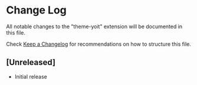 # Change Log
All notable changes to the "theme-yoit" extension will be documented in this file.

Check [Keep a Changelog](http://keepachangelog.com/) for recommendations on how to structure this file.

## [Unreleased]
- Initial release
